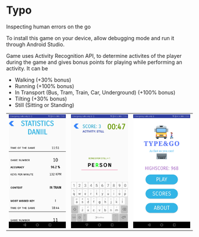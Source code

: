 # Typo
Inspecting human errors on the go

To install this game on your device, allow debugging mode and run it through Android Studio. 

Game uses Activity Recognition API, to determine activites of the player during the game and gives bonus points for playing while performing an activity. It can be 

* Walking (+30% bonus)
* Running (+100% bonus)
* In Transport (Bus, Tram, Train, Car, Underground) (+100% bonus)
* Tilting (+30% bonus)
* Still (Sitting or Standing)

<table>
  <tr>
<td><img src="https://github.com/dnlrbz/Typo/blob/master/images/stats_screen.jpg" alt="Statistics" width="220"/></td>
<td><img src="https://github.com/dnlrbz/Typo/blob/master/images/game_screen.jpg" alt="Game" width="220"/></td>
<td><img src="https://github.com/dnlrbz/Typo/blob/master/images/main_screen.jpg" alt="Main Screen" width="220"/></td>
  </tr>
</table>
